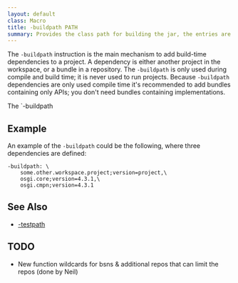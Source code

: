 ```yaml
---
layout: default
class: Macro
title: -buildpath PATH
summary: Provides the class path for building the jar, the entries are references to the repositories.
---
```


The `-buildpath` instruction is the main mechanism to add build-time dependencies to a project. A dependency is either another project in the workspace, or a bundle in a repository. The `-buildpath` is only used during compile and build time; it is never used to run projects.  Because `-buildpath` dependencies are only used compile time it's recommended to add bundles containing only APIs; you don't need bundles containing implementations.

The `-buildpath
## Example

An example of the `-buildpath` could be the following, where three dependencies are defined: 

	-buildpath: \ 
		some.other.workspace.project;version=project,\
		osgi.core;version=4.3.1,\
		osgi.cmpn;version=4.3.1


## See Also

* [-testpath](testpath.html)


## TODO

- New function wildcards for bsns & additional repos that can limit the repos (done by Neil)

